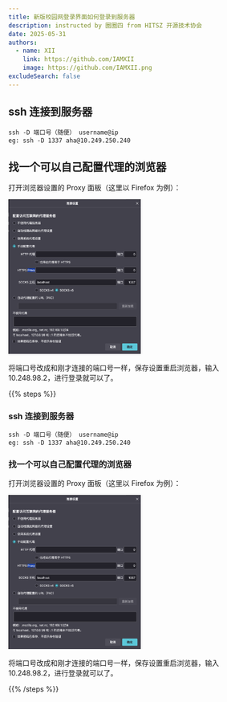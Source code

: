 ```yaml
---
title: 新版校园网登录界面如何登录到服务器
description: instructed by 圈圈四 from HITSZ 开源技术协会
date: 2025-05-31
authors:
  - name: XII
    link: https://github.com/IAMXII
    image: https://github.com/IAMXII.png
excludeSearch: false
---
```


## ssh 连接到服务器

```shell
ssh -D 端口号（随便） username@ip
eg: ssh -D 1337 aha@10.249.250.240
```

## 找一个可以自己配置代理的浏览器

打开浏览器设置的 Proxy 面板（这里以 Firefox 为例）：

<img src="./assets/image-20250530195546174.png" alt="image-20250530195546174" style="zoom:30%;" />

将端口号改成和刚才连接的端口号一样，保存设置重启浏览器，输入10.248.98.2，进行登录就可以了。

{{% steps %}}

### ssh 连接到服务器

```shell
ssh -D 端口号（随便） username@ip
eg: ssh -D 1337 aha@10.249.250.240
```

### 找一个可以自己配置代理的浏览器

打开浏览器设置的 Proxy 面板（这里以 Firefox 为例）：

<img src="./assets/image-20250530195546174.png" alt="image-20250530195546174" style="zoom:30%;" />

将端口号改成和刚才连接的端口号一样，保存设置重启浏览器，输入10.248.98.2，进行登录就可以了。

{{% /steps %}}
